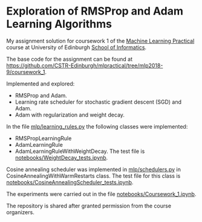 # Exploration of RMSProp and Adam Learning Algorithms 
My assignment solution for coursework 1 of the [Machine Learning Practical](http://www.drps.ed.ac.uk/18-19/dpt/cxinfr11132.htm) course at University of Edinburgh [School of Informatics](http://www.inf.ed.ac.uk).

The base code for the assignment can be found at https://github.com/CSTR-Edinburgh/mlpractical/tree/mlp2018-9/coursework_1.

Implemented and explored:
* RMSProp and Adam.
* Learning rate scheduler for stochastic gradient descent (SGD) and Adam.
* Adam with regularization and weight decay.

In the file [mlp/learning_rules.py](https://github.com/AndreasNeokleous/Machine-Learning-Practical/blob/master/coursework_1/mlp/learning_rules.py) the following classes were implemented:
* RMSPropLearningRule
* AdamLearningRule
* AdamLearningRuleWithWeightDecay. The test file is [notebooks/WeightDecay_tests.ipynb](https://github.com/AndreasNeokleous/Machine-Learning-Practical/blob/master/coursework_1/notebooks/WeightDecay_tests.ipynb).


Cosine annealing scheduler was implemented in [mlp/schedulers.py](https://github.com/AndreasNeokleous/Machine-Learning-Practical/blob/master/coursework_1/mlp/schedulers.py) in CosineAnnealingWithWarmRestarts class. The test file for this class is [notebooks/CosineAnnealingScheduler_tests.ipynb](https://github.com/AndreasNeokleous/Machine-Learning-Practical/blob/master/coursework_1/notebooks/CosineAnnealingScheduler_tests.ipynb).

The experiments were carried out in the file [notebooks/Coursework_1.ipynb](https://github.com/AndreasNeokleous/Machine-Learning-Practical/blob/master/coursework_1/notebooks/Coursework_1.ipynb).

The repository is shared after granted permission from the course organizers.
